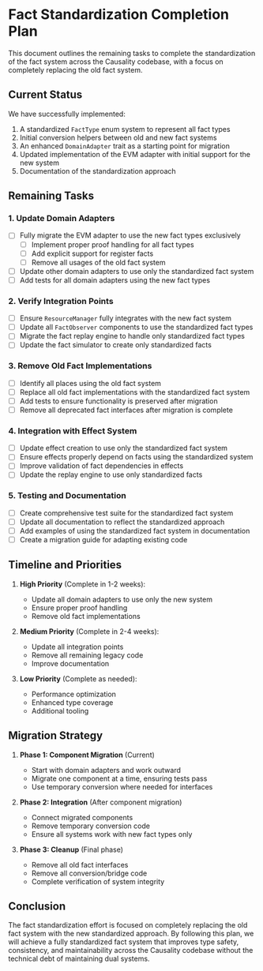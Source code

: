 # Fact Standardization Completion Plan

This document outlines the remaining tasks to complete the standardization of the fact system across the Causality codebase, with a focus on completely replacing the old fact system.

## Current Status

We have successfully implemented:

1. A standardized `FactType` enum system to represent all fact types
2. Initial conversion helpers between old and new fact systems
3. An enhanced `DomainAdapter` trait as a starting point for migration
4. Updated implementation of the EVM adapter with initial support for the new system
5. Documentation of the standardization approach

## Remaining Tasks

### 1. Update Domain Adapters

- [ ] Fully migrate the EVM adapter to use the new fact types exclusively
  - [ ] Implement proper proof handling for all fact types
  - [ ] Add explicit support for register facts
  - [ ] Remove all usages of the old fact system
- [ ] Update other domain adapters to use only the standardized fact system
- [ ] Add tests for all domain adapters using the new fact types

### 2. Verify Integration Points

- [ ] Ensure `ResourceManager` fully integrates with the new fact system
- [ ] Update all `FactObserver` components to use the standardized fact types
- [ ] Migrate the fact replay engine to handle only standardized fact types
- [ ] Update the fact simulator to create only standardized facts

### 3. Remove Old Fact Implementations

- [ ] Identify all places using the old fact system
- [ ] Replace all old fact implementations with the standardized fact system
- [ ] Add tests to ensure functionality is preserved after migration
- [ ] Remove all deprecated fact interfaces after migration is complete

### 4. Integration with Effect System

- [ ] Update effect creation to use only the standardized fact system
- [ ] Ensure effects properly depend on facts using the standardized system
- [ ] Improve validation of fact dependencies in effects
- [ ] Update the replay engine to use only standardized facts

### 5. Testing and Documentation

- [ ] Create comprehensive test suite for the standardized fact system
- [ ] Update all documentation to reflect the standardized approach
- [ ] Add examples of using the standardized fact system in documentation
- [ ] Create a migration guide for adapting existing code

## Timeline and Priorities

1. **High Priority** (Complete in 1-2 weeks):
   - Update all domain adapters to use only the new system
   - Ensure proper proof handling
   - Remove old fact implementations

2. **Medium Priority** (Complete in 2-4 weeks):
   - Update all integration points
   - Remove all remaining legacy code
   - Improve documentation

3. **Low Priority** (Complete as needed):
   - Performance optimization
   - Enhanced type coverage
   - Additional tooling

## Migration Strategy

1. **Phase 1: Component Migration** (Current)
   - Start with domain adapters and work outward
   - Migrate one component at a time, ensuring tests pass
   - Use temporary conversion where needed for interfaces

2. **Phase 2: Integration** (After component migration)
   - Connect migrated components
   - Remove temporary conversion code
   - Ensure all systems work with new fact types only

3. **Phase 3: Cleanup** (Final phase)
   - Remove all old fact interfaces
   - Remove all conversion/bridge code
   - Complete verification of system integrity

## Conclusion

The fact standardization effort is focused on completely replacing the old fact system with the new standardized approach. By following this plan, we will achieve a fully standardized fact system that improves type safety, consistency, and maintainability across the Causality codebase without the technical debt of maintaining dual systems. 